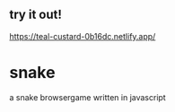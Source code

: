 ## try it out!
https://teal-custard-0b16dc.netlify.app/

# snake
a snake browsergame written in javascript

